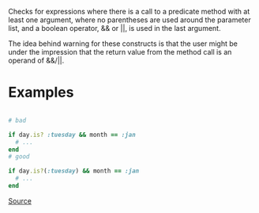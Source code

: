 
Checks for expressions where there is a call to a predicate
method with at least one argument, where no parentheses are used around
the parameter list, and a boolean operator, && or ||, is used in the
last argument.

The idea behind warning for these constructs is that the user might
be under the impression that the return value from the method call is
an operand of &&/||.

# Examples

```ruby

# bad

if day.is? :tuesday && month == :jan
  # ...
end
# good

if day.is?(:tuesday) && month == :jan
  # ...
end
```

[Source](http://www.rubydoc.info/gems/rubocop/RuboCop/Cop/Lint/RequireParentheses)